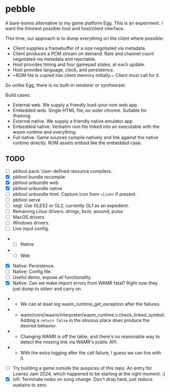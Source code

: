 # pebble

A bare-bones alternative to my game platform Egg.
This is an experiment.
I want the thinnest possible host and host/client interface.

This time, our approach is to dump everything on the client where possible:
- Client supplies a framebuffer of a size negotiated via metadata.
- Client produces a PCM stream on demand. Rate and channel count negotiated via metadata and rejectable.
- Host provides timing and four gamepad states, at each update.
- Host provides language, clock, and persistence.
- ~ROM file is copied into client memory initially.~ Client must call for it.

So unlike Egg, there is no built-in renderer or synthesizer.

Build cases:
- External web. We supply a friendly load-your-rom web app.
- Embedded web. Single HTML file, no outer chrome. Suitable for iframing.
- External native. We supply a friendly native emulator app.
- Embedded native. Verbatim rom file linked into an executable with the wasm runtime and everything.
- Full native. Game sources compile natively and link against the native runtime directly. ROM assets embed like the embedded case.

## TODO

- [ ] pbltool pack: User-defined resource compilers.
- [x] pbltool bundle recompile
- [x] pbltool unbundle web
- [x] pbltool unbundle native
- [ ] pbltool unbundle html: Capture icon from `<link>` if present.
- [ ] pbltool serve
- [ ] xegl: Use GLES2 or GL2, currently GL1 as an expedient.
- [ ] Remaining Linux drivers: drmgx, bcm, asound, pulse
- [ ] MacOS drivers.
- [ ] Windows drivers.
- [ ] Live input config.
- - [ ] Native
- - [ ] Web
- [x] Native: Persistence.
- [ ] Native: Config file.
- [ ] Useful demo, expose all functionality.
- [x] Native: Can we make import errors from WAMR fatal? Right now they just dump to stderr and carry on.
- - We can at least log wasm_runtime_get_exception after the failures.
- - wamr/core/iwasm/interpreter/wasm_runtime.c:check_linked_symbol: Adding a `return false` in the obvious place does produce the desired behavior.
- - Changing WAMR is off the table, and there's no reasonable way to detect the missing link via WAMR's public API.
- - With the extra logging after the call failure, I guess we can live with it.
- [ ] Try building a game outside the auspices of this repo. An entry for Lowrez Jam 2024, which happened to be starting at the right moment. :)
- [x] lofi: Terminate notes on song change. Don't drop hard, just reduce sustains to zero.
